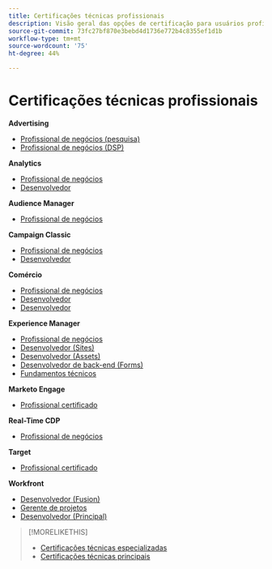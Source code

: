 ```yaml
---
title: Certificações técnicas profissionais
description: Visão geral das opções de certificação para usuários profissionais
source-git-commit: 73fc27bf870e3bebd4d1736e772b4c8355ef1d1b
workflow-type: tm+mt
source-wordcount: '75'
ht-degree: 44%

---
```


# Certificações técnicas profissionais

**Advertising**

* [Profissional de negócios (pesquisa)](/help/certifications/aac/aac-search-p-business.md) <!--AD0-E501-->
* [Profissional de negócios (DSP)](/help/certifications/aac/aac-dsp-p-business.md) <!--AD0-E502-->

**Analytics**

* [Profissional de negócios](/help/certifications/aa/aa-p-business.md) <!--AD0-E212-->
* [Desenvolvedor](/help/certifications/aa/aa-p-developer.md) <!--AD0-E213-->


**Audience Manager**

* [Profissional de negócios](/help/certifications/aam/aam-p-business.md) <!--AD0-E458-->

**Campaign Classic**

* [Profissional de negócios](/help/certifications/acc/acc-p-business.md) <!--AD0-E329-->
* [Desenvolvedor](/help/certifications/acc/acc-p-developer.md) <!--AD0-E331-->

**Comércio**

* [Profissional de negócios](/help/certifications/ac/ac-p-business.md) <!--AD0-E712-->
* [Desenvolvedor](/help/certifications/ac/ac-p-developer.md) <!--AD0-E717-->
* [Desenvolvedor](/help/certifications/ac/ac-p-fedeveloper.md) <!--AD0-E719-->

**Experience Manager**

* [Profissional de negócios](/help/certifications/aem/aem-p-business.md) <!--AD0-E126-->
* [Desenvolvedor (Sites)](/help/certifications/aem/aem-sites-p-developer.md) <!--AD0-E123-->
* [Desenvolvedor (Assets)](/help/certifications/aem/aem-assets-p-developer.md) <!--AD0-E129-->
* [Desenvolvedor de back-end (Forms)](/help/certifications/aem/aem-forms-p-bedeveloper.md) <!--AD0-E127-->
* [Fundamentos técnicos](/help/certifications/aem/aem-p-foundations.md) <!--AD0-E132-->

**Marketo Engage**

* [Profissional certificado](/help/certifications/ame/ame-p.md) <!--AD0-E555-->

**Real-Time CDP**

* [Profissional de negócios](/help/certifications/rtcdp/rtcdp-p-business.md) <!--AD0-E602-->

**Target**

* [Profissional certificado](/help/certifications/at/at-p-business.md) <!--AD0-E408-->

**Workfront**

* [Desenvolvedor (Fusion)](/help/certifications/aw/aw-fusion-p-developer.md) <!--AD0-E902-->
* [Gerente de projetos](/help/certifications/aw/aw-p-project-manager.md) <!--AD0-E903-->
* [Desenvolvedor (Principal)](/help/certifications/aw/aw-core-p-developer.md) <!--AD0-E905-->

>[!MORELIKETHIS]
>
>* [Certificações técnicas especializadas](expert.md)
>* [Certificações técnicas principais](master.md)
